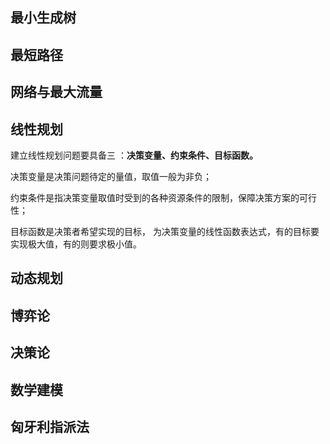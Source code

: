 ## 最小生成树

## 最短路径

## 网络与最大流量

## 线性规划

建立线性规划问题要具备三 ：**决策变量、约束条件、目标函数。**

决策变量是决策问题待定的量值，取值一般为非负；

约束条件是指决策变量取值时受到的各种资源条件的限制，保障决策方案的可行性；

目标函数是决策者希望实现的目标， 为决策变量的线性函数表达式，有的目标要实现极大值，有的则要求极小值。

## 动态规划

## 博弈论

## 决策论

## 数学建模 

## 匈牙利指派法